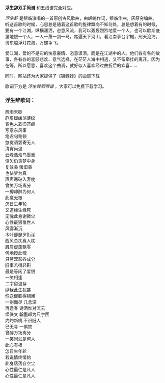 

**浮生辞双手简谱** 和五线谱完全对应。

_浮生辞_
是银临演唱的一首原创古风歌曲，由嵯嵨作词，银临作曲，灰原穷编曲。听这首歌的时候，心思总是随着这首歌的旋律飘向不知何处，总是想着有的时候，要有一个江湖，纵横潇洒，恣意风流，我可以轰轰烈烈地爱一个人，也可以歇斯底里地恨一个人，一人一萧一剑一马，踏遍天下河山，看江南亭台宇榭，刑天沧海。访东越浮灯花海，万蝶争飞。

爱江湖，爱的不是它的快意豪情、恣意潇洒，而是在江湖中的人。他们各有各的故事，各有各的喜怒悲欢、意气选择，在茫茫人海中相遇，又不留牵挂的离开。因为在等，所以愿意，喜欢这个曲调，就好似人喜欢经过曲折后的欢喜……

同时，网站还为大家提供了《[锦鲤抄](Music-2762-锦鲤抄钢琴版.html "锦鲤抄")》的曲谱下载

歌词下方是 _浮生辞钢琴谱_ ，大家可以免费下载学习。

### 浮生辞歌词：

疏雨未歇  
舴舟缓缓荡涟纹  
春色未软旧苔痕  
写意东风事  
笔迟句稍顿  
忽觉语罢寄无人  
清宵尚温  
云峰浩浩乌墨重  
惊欠仍贪梦中身  
复敛衾 暖旧事  
也怯梦为真  
声声寒砧入客枕  
曾笑万场离分  
一樽却醉为何人  
此意无根  
怎日生年轮  
又道缘生缘死  
无愧此身谢微尘  
心性最狠惟世人  
风露渐沉  
木叶瑟瑟罗街深  
西风总扰离人枕  
屑屑虚蓬飘零  
何地授此魂  
只劳双影各成分  
旧事若得轻斟  
最是等闲了爱恨  
一笑相逢  
二字留温存  
纵我此生犹甚  
傥送促膝得相闻  
一别而尽 几念深  
再逢春 诗酒惟对流云  
续佚文 翰墨却为只字困  
灼灼新桃 不识旧人  
已无寻 一俱焚  
曾醉万场离分  
一笑同泯是何人  
此心有根  
怎日生年轮  
若说情终情始  
此身落落自空尘  
心性最仁是凡人  
心性最仁是凡人

